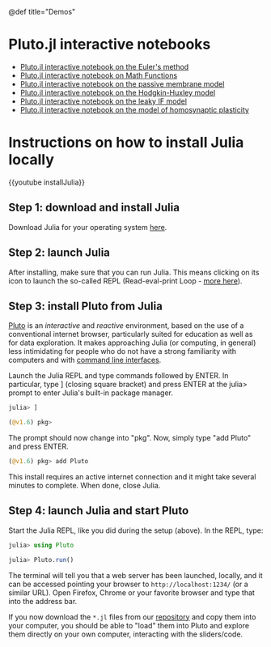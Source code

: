 @def title="Demos"

# Pluto.jl interactive notebooks

- [Pluto.jl interactive notebook on the Euler's method](../notebooks/OrdinaryDifferentialEquation/)
- [Pluto.jl interactive notebook on Math Functions](../notebooks/Functions_of_one_variable)
- [Pluto.jl interactive notebook on the passive membrane model](../notebooks/Passive/)
- [Pluto.jl interactive notebook on the Hodgkin-Huxley model](../notebooks/HodgkinHuxley/)
- [Pluto.jl interactive notebook on the leaky IF model](../notebooks/IF/)
- [Pluto.jl interactive notebook on the model of homosynaptic plasticity](../notebooks/TsodyksMarkram/)

# Instructions on how to install Julia locally

{{youtube installJulia}}

## Step 1: download and install Julia

Download Julia for your operating system [here](https://julialang.org/downloads).

## Step 2: launch Julia

After installing, make sure that you can run Julia. This means clicking on its icon to launch the so-called REPL (Read-eval-print Loop - [more here](https://en.wikipedia.org/wiki/Read–eval–print_loop)).

## Step 3: install Pluto from Julia

[Pluto](https://github.com/fonsp/Pluto.jl/blob/main/README.md) is an _interactive_ and _reactive_  environment, based on the use of a conventional internet browser, particularly suited for education as well as for data exploration. It makes approaching Julia (or computing, in general) less intimidating for people who do not have a strong familiarity with computers and with [command line interfaces](https://en.wikipedia.org/wiki/Command-line_interface).

Launch the Julia REPL and type commands followed by ENTER. In particular, type ] (closing square bracket) and press ENTER at the julia> prompt to enter Julia's built-in package manager. 

```julia
julia> ]

(@v1.6) pkg>
```

The prompt should now change into "pkg". Now, simply type "add Pluto" and press ENTER. 

```julia
(@v1.6) pkg> add Pluto
```

This install requires an active internet connection and it might take several minutes to complete. When done, close Julia.

## Step 4: launch Julia and start Pluto

Start the Julia REPL, like you did during the setup (above). In the REPL, type:

```julia
julia> using Pluto

julia> Pluto.run()
```

The terminal will tell you that a web server has been launched, locally, and it can be accessed pointing your browser to `http://localhost:1234/` (or a similar URL). Open Firefox, Chrome or your favorite browser and type that into the address bar.

If you now download the `*.jl` files from our [repository](https://github.com/mgiugliano/ComputationalNeurobiologyCourse/tree/main/notebooks) and copy them into your computer, you should be able to "load" them into Pluto and explore them directly on your own computer, interacting with the sliders/code.

